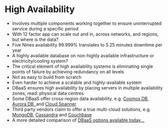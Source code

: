 # High Availability

* Involves multiple components working together to ensure uninterrupted service during a specific period
* With 12 factor app can scale out and in, across networks, and regions, but where is the data?
* Five Nines availability 99.999% translates to 5.25 minutes downtime per year
* A highly available database on non-highly available infrastructure or electricity/cooling system?
* The critical element of high availability systems is eliminating single points of failure by achieving redundancy on all levels
* Not as easy to build from scratch
* Even harder to achieve a scalable and highly-available system
* DBaaS ensures high availability by placing servers in multiple availability zones, read: physical data centres
* Some DBaaS offer cross-region data availability, e.g. [Cosmos DB](https://docs.microsoft.com/en-us/azure/cosmos-db/distribute-data-globally), [Aurora DB, ](https://aws.amazon.com/rds/aurora/global-database/)and [Cloud Spanner](https://cloud.google.com/blog/products/gcp/with-multi-region-support-in-cloud-spanner-have-your-cake-and-eat-it-too)
* Third party vendors claim to offer a true multi-cloud solutions, e.g. [MongoDB](https://www.mongodb.com/cloud/atlas/global-clusters), [Cassandra](https://www.datastax.com/products/datastax-astra-beta) and [Couchbase](https://www.couchbase.com/products/cloud)
* A more detailed comparison of [DBaaS options available today...](https://www.g2.com/categories/database-as-a-service-dbaas)

